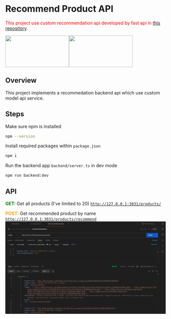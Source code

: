 # Recommend Product API

<span style="color: red;">This project use custom recommendation api developed by fast api in [this repository](https://github.com/neirinzaralwin/product-recommendation-model-api).</span>

<div style="display: flex; align-items: center;">
    <img src="https://andrewbeeken.co.uk/wp-content/uploads/2018/11/nodejs.jpg?w=1200" width="200px" height="100px">
    <img src="https://repository-images.githubusercontent.com/69495170/8125e100-61bc-11e9-8d9f-eb01f522f962" width="200px" height="100px">
</div>

## Overview

This project implements a recommedation backend api which use custom model api service.

## Steps

Make sure npm is installed

```bash
npm --version
```

Install required packages within <code>package.json</code>

```bash
npm i
```

Run the backend app <code>backend/server.ts</code> in dev mode

```bash
npm run backend:dev
```

## API

<strong  style="color: green;"> GET: </strong> Get all products (I've limited to 20)
<code>http://127.0.0.1:3031/products/</code>

<strong  style="color: orange;"> POST: </strong> Get recommended product by name
<code>http://127.0.0.1:3031/products/recommend</code>
![recommend-product](screenshots/recommend_request.png 'This is a photo')
